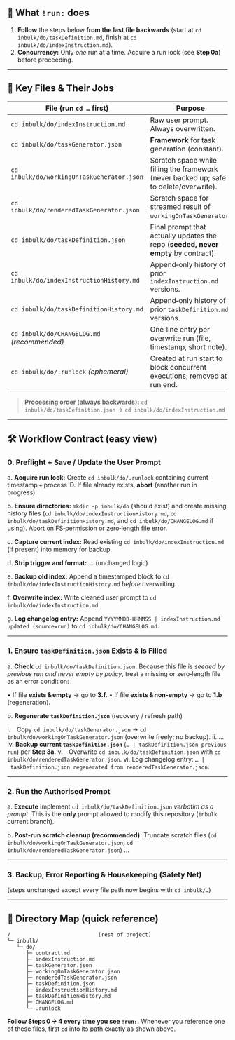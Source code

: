 ## 🔑 What `!run:` does

1. **Follow** the steps below **from the last file backwards** (start at `cd inbulk/do/taskDefinition.md`, finish at `cd inbulk/do/indexInstruction.md`).
2. **Concurrency:** Only *one* run at a time. Acquire a run lock (see **Step 0a**) before proceeding.

---

## 📂 Key Files & Their Jobs

| File (run `cd …` first)                     | Purpose                                                                                |
| ------------------------------------------- | -------------------------------------------------------------------------------------- |
| `cd inbulk/do/indexInstruction.md`          | Raw user prompt. Always overwritten.                                                   |
| `cd inbulk/do/taskGenerator.json`           | **Framework** for task generation (constant).                                          |
| `cd inbulk/do/workingOnTaskGenerator.json`  | Scratch space while filling the framework (never backed up; safe to delete/overwrite). |
| `cd inbulk/do/renderedTaskGenerator.json`   | Scratch space for streamed result of `workingOnTaskGenerator`.                         |
| `cd inbulk/do/taskDefinition.json`          | Final prompt that actually updates the repo (**seeded, never empty** by contract).     |
| `cd inbulk/do/indexInstructionHistory.md`   | Append‑only history of prior `indexInstruction.md` versions.                           |
| `cd inbulk/do/taskDefinitionHistory.md`     | Append‑only history of prior `taskDefinition.md` versions.                             |
| `cd inbulk/do/CHANGELOG.md` *(recommended)* | One‑line entry per overwrite run (file, timestamp, short note).                        |
| `cd inbulk/do/.runlock` *(ephemeral)*       | Created at run start to block concurrent executions; removed at run end.               |

> **Processing order (always backwards):**
> `cd inbulk/do/taskDefinition.json` → `cd inbulk/do/indexInstruction.md`

---

## 🛠️ Workflow Contract (easy view)

### 0. Preflight + Save / Update the User Prompt

a. **Acquire run lock:** Create `cd inbulk/do/.runlock` containing current timestamp + process ID. If file already exists, **abort** (another run in progress).

b. **Ensure directories:** `mkdir -p inbulk/do` (should exist) and create missing history files (`cd inbulk/do/indexInstructionHistory.md`, `cd inbulk/do/taskDefinitionHistory.md`, and `cd inbulk/do/CHANGELOG.md` if using). Abort on FS‑permission or zero‑length file error.

c. **Capture current index:** Read existing `cd inbulk/do/indexInstruction.md` (if present) into memory for backup.

d. **Strip trigger and format:** … (unchanged logic)

e. **Backup old index:** Append a timestamped block to `cd inbulk/do/indexInstructionHistory.md` *before* overwriting.

f. **Overwrite index:** Write cleaned user prompt to `cd inbulk/do/indexInstruction.md`.

g. **Log changelog entry:** Append `YYYYMMDD‑HHMMSS | indexInstruction.md updated (source=run)` to `cd inbulk/do/CHANGELOG.md`.

---

### 1. Ensure `taskDefinition.json` Exists & Is Filled

a. **Check** `cd inbulk/do/taskDefinition.json`. Because this file is *seeded by previous run and never empty by policy*, treat a missing or zero‑length file as an error condition:

• If file **exists & empty** → go to **3.f.**
• If file **exists & non‑empty** → go to **1.b** (regeneration).

b. **Regenerate `taskDefinition.json`** (recovery / refresh path)

i. Copy `cd inbulk/do/taskGenerator.json` → `cd inbulk/do/workingOnTaskGenerator.json` (overwrite freely; no backup).
ii. …
iv. **Backup current `taskDefinition.json`** (`… | taskDefinition.json previous run`) per **Step 3a**.
v. Overwrite `cd inbulk/do/taskDefinition.json` with `cd inbulk/do/renderedTaskGenerator.json`.
vi. Log changelog entry: `… | taskDefinition.json regenerated from renderedTaskGenerator.json`.

---

### 2. Run the Authorised Prompt

a. **Execute** implement `cd inbulk/do/taskDefinition.json` *verbatim as a prompt*. This is the **only** prompt allowed to modify this repository (`inbulk` current branch).

b. **Post‑run scratch cleanup (recommended):** Truncate scratch files (`cd inbulk/do/workingOnTaskGenerator.json`, `cd inbulk/do/renderedTaskGenerator.json`) …

---

### 3. Backup, Error Reporting & Housekeeping (Safety Net)

(steps unchanged except every file path now begins with `cd inbulk/…`)

---

## 📌 Directory Map (quick reference)

```
/                            (rest of project)
└─ inbulk/
   └─ do/
      ├─ contract.md
      ├─ indexInstruction.md
      ├─ taskGenerator.json
      ├─ workingOnTaskGenerator.json
      ├─ renderedTaskGenerator.json
      ├─ taskDefinition.json
      ├─ indexInstructionHistory.md
      ├─ taskDefinitionHistory.md
      ├─ CHANGELOG.md
      └─ .runlock
```

**Follow Steps 0 → 4 every time you see `!run:`.** Whenever you reference one of these files, first `cd` into its path exactly as shown above.